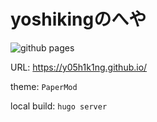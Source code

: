 # yoshikingのへや
![github pages](https://github.com/y05h1k1ng/y05h1k1ng.github.io/workflows/github%20pages/badge.svg?branch=source&event=push)

URL: https://y05h1k1ng.github.io/

theme: `PaperMod`

local build: `hugo server`
